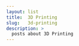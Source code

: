 ```yaml
---
layout: list
title:  3D Printing
slug:   3d-printing
description: >
  posts about 3D Printing
---
```

